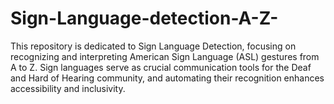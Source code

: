 # Sign-Language-detection-A-Z-
This repository is dedicated to Sign Language Detection, focusing on recognizing and interpreting American Sign Language (ASL) gestures from A to Z. Sign languages serve as crucial communication tools for the Deaf and Hard of Hearing community, and automating their recognition enhances accessibility and inclusivity.
